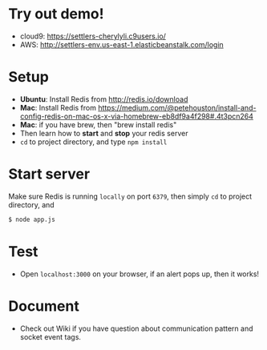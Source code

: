 # Try out demo!
- cloud9: https://settlers-cherylyli.c9users.io/
- AWS: http://settlers-env.us-east-1.elasticbeanstalk.com/login

# Setup
- **Ubuntu**: Install Redis from http://redis.io/download
- **Mac**: Install Redis from https://medium.com/@petehouston/install-and-config-redis-on-mac-os-x-via-homebrew-eb8df9a4f298#.4t3pcn264
- **Mac**: if you have brew, then "brew install redis"
- Then learn how to **start** and **stop** your redis server
- `cd` to project directory, and type `npm install`


# Start server
Make sure Redis is running `locally` on port `6379`, then simply `cd` to project directory, and
```sh
$ node app.js
```

# Test
- Open `localhost:3000` on your browser, if an alert pops up, then it works!

# Document
- Check out Wiki if you have question about communication pattern and socket event tags.
